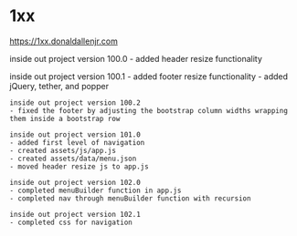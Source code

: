 # 1xx

https://1xx.donaldallenjr.com

inside out project version 100.0
	- added header resize functionality
	
inside out project version 100.1
	- added footer resize functionality
	- added jQuery, tether, and popper
	
	inside out project version 100.2
	- fixed the footer by adjusting the bootstrap column widths wrapping them inside a bootstrap row
	
	inside out project version 101.0
	- added first level of navigation
	- created assets/js/app.js
	- created assets/data/menu.json
	- moved header resize js to app.js
	
	inside out project version 102.0
	- completed menuBuilder function in app.js
	- completed nav through menuBuilder function with recursion
	
	inside out project version 102.1
	- completed css for navigation